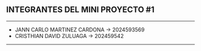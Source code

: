 ## INTEGRANTES DEL MINI PROYECTO #1

------------------------------------------------------

- JANN CARLO MARTINEZ CARDONA -> 2024593569
- CRISTHIAN DAVID ZULUAGA  -> 202459542

------------------------------------------------------
